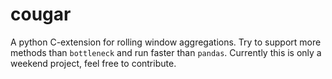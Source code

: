 # cougar

A python C-extension for rolling window aggregations. Try to support more methods than `bottleneck` and run faster than `pandas`. Currently this is only a weekend project, feel free to contribute.
